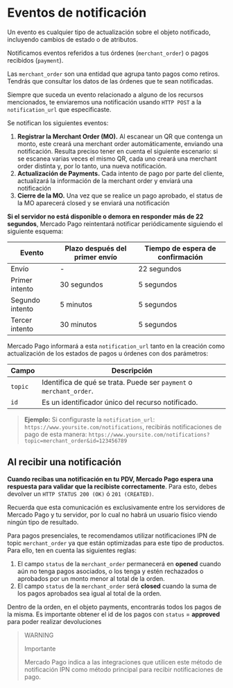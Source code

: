 # Eventos de notificación

Un evento es cualquier tipo de actualización sobre el objeto notificado, incluyendo cambios de estado o de atributos.

Notificamos eventos referidos a tus órdenes (`merchant_order`) o pagos recibidos (`payment`).

Las `merchant_order` son una entidad que agrupa tanto pagos como retiros. Tendrás que consultar los datos de las órdenes que te sean notificadas.

Siempre que suceda un evento relacionado a alguno de los recursos mencionados, te enviaremos una notificación usando `HTTP POST` a la `notification_url` que especificaste.

Se notifican los siguientes eventos:

1. **Registrar la Merchant Order (MO).** Al escanear un QR que contenga un monto, este creará una merchant order automáticamente, enviando una notificación. Resulta preciso tener en cuenta el siguiente escenario: si se escanea varias veces el mismo QR, cada uno creará una merchant order distinta y, por lo tanto, una nueva notificación.
2. **Actualización de Payments.** Cada intento de pago por parte del cliente, actualizará la información de la merchant order y enviará una notificación
3. **Cierre de la MO.** Una vez que se realice un pago aprobado, el status de la MO aparecerá closed y se enviará una notificación 

**Si el servidor no está disponible o demora en responder más de 22 segundos**, Mercado Pago reintentará notificar periódicamente siguiendo el siguiente esquema:

|Evento|Plazo después del primer envío|Tiempo de espera de confirmación|
|---|---|---|
|Envío| - |22 segundos|
|Primer intento|30 segundos|5 segundos|
|Segundo intento|5 minutos|5 segundos|
|Tercer intento|30 minutos|5 segundos|

Mercado Pago informará a esta `notification_url` tanto en la creación como actualización de los estados de pagos u órdenes con dos parámetros:

|Campo|Descripción|
|---|---|
|`topic`|Identifica de qué se trata. Puede ser `payment` o `merchant_order`.|
|`id`|Es un identificador único del recurso notificado.|


> **Ejemplo:** Si configuraste la `notification_url`: `https://www.yoursite.com/notifications`, recibirás notificaciones de pago de esta manera: `https://www.yoursite.com/notifications?topic=merchant_order&id=123456789`


## Al recibir una notificación

**Cuando recibas una notificación en tu PDV, Mercado Pago espera una respuesta para validar que la recibiste correctamente**. Para esto, debes devolver un `HTTP STATUS 200 (OK)` ó `201 (CREATED)`.

Recuerda que esta comunicación es exclusivamente entre los servidores de Mercado Pago y tu servidor, por lo cual no habrá un usuario físico viendo ningún tipo de resultado.

Para pagos presenciales, te recomendamos utilizar notificaciones IPN de topic `merchant_order` ya que están optimizadas para este tipo de productos. Para ello, ten en cuenta las siguientes reglas:

1. El campo `status` de la `merchant_order` permanecerá en **opened** cuando aún no tenga pagos asociados, o los tenga y estén rechazados o aprobados por un monto menor al total de la orden.
2. El campo `status` de la `merchant_order` será **closed** cuando la suma de los pagos aprobados sea igual al total de la orden.

Dentro de la orden, en el objeto payments, encontrarás todos los pagos de la misma. Es importante obtener el id de los pagos con `status` = **approved** para poder realizar devoluciones

> WARNING
>
> Importante
>
> Mercado Pago indica a las integraciones que utilicen este método de notificación IPN como método principal para recibir notificaciones de pago.


